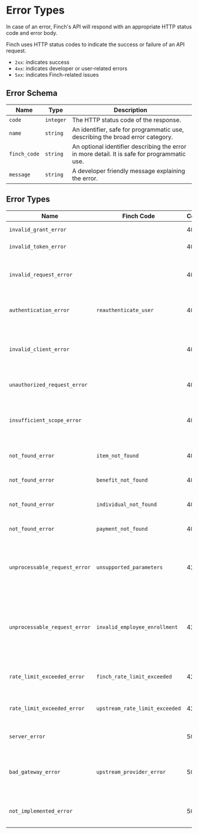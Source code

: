 # Error Types

In case of an error, Finch's API will respond with an appropriate HTTP status code and error body.

Finch uses HTTP status codes to indicate the success or failure of an API request. 

- `2xx`: indicates success
- `4xx`: indicates developer or user-related errors
- `5xx`: indicates Finch-related issues

## Error Schema
Name | Type | Description
-----|------|------------
`code` | `integer` | The HTTP status code of the response.
`name` | `string` | An identifier, safe for programmatic use, describing the broad error category.
`finch_code` | `string` | An optional identifier describing the error in more detail. It is safe for programmatic use.
`message` | `string` | A developer friendly message explaining the error.

## Error Types
Name | Finch Code | Code | Description
-----|------------|------|------------
`invalid_grant_error` | | 400 | The authorization code is invalid.
`invalid_token_error` | | 401 | The `access_token` is incorrect.
`invalid_request_error` | | 401 | The request does not match the docs. Example: the request is missing a query parameter.
`authentication_error` | `reauthenticate_user` | 401 | The user will need to reconnect their employment system. See more here.
`invalid_client_error` | | 401 | The provided application credentials were incorrect. Relevant to the `/auth/token` endpoint.
`unauthorized_request_error` | | 401 | The `access_token` is missing from the header.
`insufficient_scope_error` | | 403 | The application credentials have insufficient permissions to access the requested product.
`not_found_error` |`item_not_found`| 404 | The requested resource could not be found.
`not_found_error` |`benefit_not_found`| 404 | The requested benefit could not be found.
`not_found_error` |`individual_not_found`| 404 | The requested individual could not be found.
`not_found_error` | `payment_not_found` | 404 | The requested payment could not be found.
`unprocessable_request_error` |`unsupported_parameters`| 422 | Parameters provided are not supported by the provider or benefit. Relevant to the `/employer/benefits/*` endpoints.
`unprocessable_request_error` |`invalid_employee_enrollment`| 422 | The employee is unable to be enrolled in a benefit due specific to constraints on the provider side. Relevant to the `/employer/benefits/*` endpoints.
`rate_limit_exceeded_error` | `finch_rate_limit_exceeded` | 429 | The application has exceeded Finch's rate limits. Please retry later.
`rate_limit_exceeded_error` | `upstream_rate_limit_exceeded` | 429 | The application has exceeded upstream provider rate limits. Please retry later.
`server_error` | | 500 | The server experienced an unexpected error.
`bad_gateway_error` | `upstream_provider_error` | 502 | The server experienced an unexpected error while interacting with an upstream service, such as a provider.
`not_implemented_error` | | 501 | Finch does not support this specific endpoint for this specific provider.